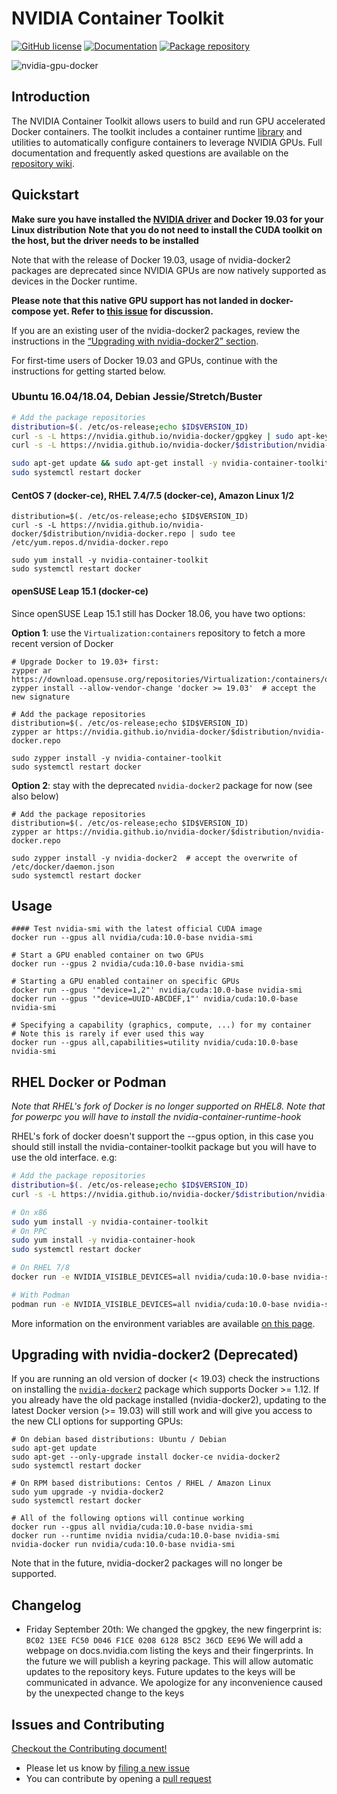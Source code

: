 # NVIDIA Container Toolkit

[![GitHub license](https://img.shields.io/github/license/NVIDIA/nvidia-docker?style=flat-square)](https://raw.githubusercontent.com/NVIDIA/nvidia-docker/master/LICENSE)
[![Documentation](https://img.shields.io/badge/documentation-wiki-blue.svg?style=flat-square)](https://github.com/NVIDIA/nvidia-docker/wiki)
[![Package repository](https://img.shields.io/badge/packages-repository-b956e8.svg?style=flat-square)](https://nvidia.github.io/nvidia-docker)

![nvidia-gpu-docker](https://cloud.githubusercontent.com/assets/3028125/12213714/5b208976-b632-11e5-8406-38d379ec46aa.png)

## Introduction

The NVIDIA Container Toolkit allows users to build and run GPU accelerated
Docker containers. The toolkit includes a container runtime
[library](https://github.com/NVIDIA/libnvidia-container) and utilities to
automatically configure containers to leverage NVIDIA GPUs. Full documentation
and frequently asked questions are available on the
[repository wiki](https://github.com/NVIDIA/nvidia-docker/wiki).

## Quickstart

**Make sure you have installed the
[NVIDIA driver](https://github.com/NVIDIA/nvidia-docker/wiki/Frequently-Asked-Questions#how-do-i-install-the-nvidia-driver)
and Docker 19.03 for your Linux distribution** **Note that you do not need to
install the CUDA toolkit on the host, but the driver needs to be installed**

Note that with the release of Docker 19.03, usage of nvidia-docker2 packages are
deprecated since NVIDIA GPUs are now natively supported as devices in the Docker
runtime.

**Please note that this native GPU support has not landed in docker-compose yet.
Refer to [this issue](https://github.com/docker/compose/issues/6691) for
discussion.**

If you are an existing user of the nvidia-docker2 packages, review the
instructions in the
[“Upgrading with nvidia-docker2” section](https://github.com/NVIDIA/nvidia-docker/tree/master#upgrading-with-nvidia-docker2-deprecated).

For first-time users of Docker 19.03 and GPUs, continue with the instructions
for getting started below.

### Ubuntu 16.04/18.04, Debian Jessie/Stretch/Buster

```sh
# Add the package repositories
distribution=$(. /etc/os-release;echo $ID$VERSION_ID)
curl -s -L https://nvidia.github.io/nvidia-docker/gpgkey | sudo apt-key add -
curl -s -L https://nvidia.github.io/nvidia-docker/$distribution/nvidia-docker.list | sudo tee /etc/apt/sources.list.d/nvidia-docker.list

sudo apt-get update && sudo apt-get install -y nvidia-container-toolkit
sudo systemctl restart docker
```

#### CentOS 7 (docker-ce), RHEL 7.4/7.5 (docker-ce), Amazon Linux 1/2

```
distribution=$(. /etc/os-release;echo $ID$VERSION_ID)
curl -s -L https://nvidia.github.io/nvidia-docker/$distribution/nvidia-docker.repo | sudo tee /etc/yum.repos.d/nvidia-docker.repo

sudo yum install -y nvidia-container-toolkit
sudo systemctl restart docker
```

#### openSUSE Leap 15.1 (docker-ce)

Since openSUSE Leap 15.1 still has Docker 18.06, you have two options:

**Option 1**: use the `Virtualization:containers` repository to fetch a more
recent version of Docker

```console
# Upgrade Docker to 19.03+ first:
zypper ar https://download.opensuse.org/repositories/Virtualization:/containers/openSUSE_Leap_15.1/Virtualization:containers.repo
zypper install --allow-vendor-change 'docker >= 19.03'  # accept the new signature

# Add the package repositories
distribution=$(. /etc/os-release;echo $ID$VERSION_ID)
zypper ar https://nvidia.github.io/nvidia-docker/$distribution/nvidia-docker.repo

sudo zypper install -y nvidia-container-toolkit
sudo systemctl restart docker
```

**Option 2**: stay with the deprecated `nvidia-docker2` package for now (see
also below)

```console
# Add the package repositories
distribution=$(. /etc/os-release;echo $ID$VERSION_ID)
zypper ar https://nvidia.github.io/nvidia-docker/$distribution/nvidia-docker.repo

sudo zypper install -y nvidia-docker2  # accept the overwrite of /etc/docker/daemon.json
sudo systemctl restart docker
```

## Usage

```
#### Test nvidia-smi with the latest official CUDA image
docker run --gpus all nvidia/cuda:10.0-base nvidia-smi

# Start a GPU enabled container on two GPUs
docker run --gpus 2 nvidia/cuda:10.0-base nvidia-smi

# Starting a GPU enabled container on specific GPUs
docker run --gpus '"device=1,2"' nvidia/cuda:10.0-base nvidia-smi
docker run --gpus '"device=UUID-ABCDEF,1"' nvidia/cuda:10.0-base nvidia-smi

# Specifying a capability (graphics, compute, ...) for my container
# Note this is rarely if ever used this way
docker run --gpus all,capabilities=utility nvidia/cuda:10.0-base nvidia-smi
```

## RHEL Docker or Podman

_Note that RHEL's fork of Docker is no longer supported on RHEL8._ _Note that
for powerpc you will have to install the nvidia-container-runtime-hook_

RHEL's fork of docker doesn't support the --gpus option, in this case you should
still install the nvidia-container-toolkit package but you will have to use the
old interface. e.g:

```bash
# Add the package repositories
distribution=$(. /etc/os-release;echo $ID$VERSION_ID)
curl -s -L https://nvidia.github.io/nvidia-docker/$distribution/nvidia-docker.repo | sudo tee /etc/yum.repos.d/nvidia-docker.repo

# On x86
sudo yum install -y nvidia-container-toolkit
# On PPC
sudo yum install -y nvidia-container-hook
sudo systemctl restart docker

# On RHEL 7/8
docker run -e NVIDIA_VISIBLE_DEVICES=all nvidia/cuda:10.0-base nvidia-smi

# With Podman
podman run -e NVIDIA_VISIBLE_DEVICES=all nvidia/cuda:10.0-base nvidia-smi
```

More information on the environment variables are available
[on this page](https://github.com/NVIDIA/nvidia-container-runtime#environment-variables-oci-spec).

## Upgrading with nvidia-docker2 (Deprecated)

If you are running an old version of docker (< 19.03) check the instructions on
installing the
[`nvidia-docker2`](<https://github.com/NVIDIA/nvidia-docker/wiki/Installation-(version-2.0)>)
package which supports Docker >= 1.12. If you already have the old package
installed (nvidia-docker2), updating to the latest Docker version (>= 19.03)
will still work and will give you access to the new CLI options for supporting
GPUs:

```
# On debian based distributions: Ubuntu / Debian
sudo apt-get update
sudo apt-get --only-upgrade install docker-ce nvidia-docker2
sudo systemctl restart docker

# On RPM based distributions: Centos / RHEL / Amazon Linux
sudo yum upgrade -y nvidia-docker2
sudo systemctl restart docker

# All of the following options will continue working
docker run --gpus all nvidia/cuda:10.0-base nvidia-smi
docker run --runtime nvidia nvidia/cuda:10.0-base nvidia-smi
nvidia-docker run nvidia/cuda:10.0-base nvidia-smi
```

Note that in the future, nvidia-docker2 packages will no longer be supported.

## Changelog

- Friday September 20th: We changed the gpgkey, the new fingerprint is:
  `BC02 13EE FC50 D046 F1CE 0208 6128 B5C2 36CD EE96` We will add a webpage on
  docs.nvidia.com listing the keys and their fingerprints. In the future we will
  publish a keyring package. This will allow automatic updates to the repository
  keys. Future updates to the keys will be communicated in advance. We apologize
  for any inconvenience caused by the unexpected change to the keys

## Issues and Contributing

[Checkout the Contributing document!](CONTRIBUTING.md)

- Please let us know by
  [filing a new issue](https://github.com/NVIDIA/nvidia-docker/issues/new)
- You can contribute by opening a
  [pull request](https://help.github.com/articles/using-pull-requests/)
